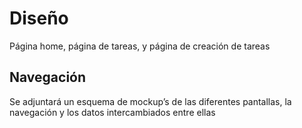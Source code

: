 # Diseño 

Página home, página de tareas, y página de creación de tareas

## Navegación 

Se adjuntará un esquema de mockup’s de las diferentes pantallas, la navegación y los datos intercambiados entre ellas